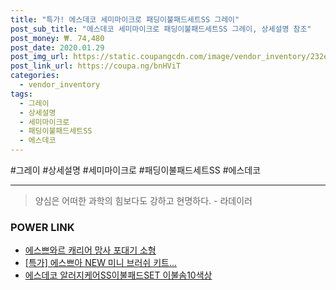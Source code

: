 ```yaml
--- 
title: "특가! 에스데코 세미마이크로 패딩이불패드세트SS 그레이" 
post_sub_title: "에스데코 세미마이크로 패딩이불패드세트SS 그레이, 상세설명 참조" 
post_money: ₩. 74,480 
post_date: 2020.01.29 
post_img_url: https://static.coupangcdn.com/image/vendor_inventory/232e/410269fd5855d9a065acd6cee9168be0581a1c6ede6863132bf8fad91217.jpg 
post_link_url: https://coupa.ng/bnHViT 
categories: 
  - vendor_inventory 
tags: 
  - 그레이 
  - 상세설명 
  - 세미마이크로 
  - 패딩이불패드세트SS 
  - 에스데코 
--- 
```

  #그레이 #상세설명 #세미마이크로 #패딩이불패드세트SS #에스데코 
<hr> 

> 양심은 어떠한 과학의 힘보다도 강하고 현명하다. - 라데이러 


### POWER LINK

* <a href="https://blog.naver.com/sakai111/221780335565" target="_blank">에스쁘와르 캐리어 망사 포대기 소형</a>
* <a href="https://blog.naver.com/an0733/221787256235" target="_blank">[특가] 에스쁘아 NEW 미니 브러쉬 키트...</a>
* <a href="https://blog.naver.com/fasyy4321/221789189921" target="_blank">에스데코 알러지케어SS이불패드SET 이불솜10색상</a>
